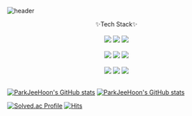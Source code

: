 ![header](https://capsule-render.vercel.app/api?type=slice&color=black&fontColor=fff&height=200&text=ParkJeeHoon&fontAlign=70&rotate=13&fontAlignY=25&desc=%20%20%20_________welcome%20my%20git.&descAlign=70.&descAlignY=44)

<div align="center">
	✨Tech Stack✨
	<br/>
	<br/>
	<div>
		<img src="https://img.shields.io/badge/Java-007396?style=flat-square&logo=Java&logoColor=black"/>
		<img src="https://img.shields.io/badge/PHP-777BB4?style=flat-square&logo=php&logoColor=black"/>
		<img src="https://img.shields.io/badge/SpringBoot-6AA84F?style=flat-square&logo=springboot&logoColor=black"/>
	</div>
	<br/>
	<div>
		<img src="https://img.shields.io/badge/JavaScript-FFFF00?style=flat-square&logo=javascript&logoColor=black"/>
		<img src="https://img.shields.io/badge/React-61DAFB?style=flat-square&logo=react&logoColor=black"/>
		<img src="https://img.shields.io/badge/TypeScript-3178C6?style=flat-square&logo=typescript&logoColor=black"/>
	</div>
	<br/>
	<div>
		<img src="https://img.shields.io/badge/Oracle-F80000?style=flat-square&logo=oracle&logoColor=black"/>
		<img src="https://img.shields.io/badge/MariaDB-003545?style=flat-square&logo=mariadb&logoColor=black"/>
		<img src="https://img.shields.io/badge/MySql-4479A1?style=flat-square&logo=mysql&logoColor=black"/>
	</div>
</div>
<br/>

[![ParkJeeHoon's GitHub stats](https://github-readme-stats.vercel.app/api?username=gkstj8300&hide_title=true&show_icons=true&disable_animations=true&theme=dark)](https://github.com/gkstj8300/github-readme-stats) 
[![ParkJeeHoon's GitHub stats](https://github-readme-stats.vercel.app/api/top-langs?username=gkstj8300&layout=compact&hide=HTML,CSS,SCSS&theme=dark)](https://github.com/anuraghazra/github-readme-stats)  

[![Solved.ac Profile](http://mazassumnida.wtf/api/v2/generate_badge?boj=gkstj8300)](https://solved.ac/gkstj8300/)
[![Hits](https://hits.seeyoufarm.com/api/count/incr/badge.svg?url=https%3A%2F%2Fgithub.com%2Fgkstj8300&count_bg=%2379C83D&title_bg=%23555555&icon=&icon_color=%23E7E7E7&title=hits&edge_flat=false)](https://hits.seeyoufarm.com)

<!--
**gkstj8300/gkstj8300** is a ✨ _special_ ✨ repository because its `README.md` (this file) appears on your GitHub profile.

Here are some ideas to get you started:

- 🔭 I’m currently working on ...
- 🌱 I’m currently learning ...
- 👯 I’m looking to collaborate on ...
- 🤔 I’m looking for help with ...
- 💬 Ask me about ...
- 📫 How to reach me: ...
- 😄 Pronouns: ...
- ⚡ Fun fact: ...
-->
